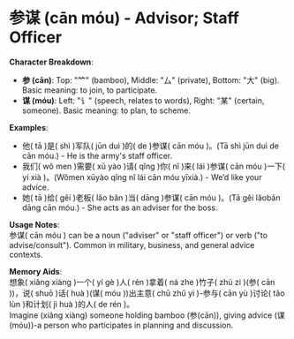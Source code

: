 # **参谋 (cān móu) - Advisor; Staff Officer**

**Character Breakdown**:  
- **参 (cān)**: Top: "⺮" (bamboo), Middle: "厶" (private), Bottom: "大" (big). Basic meaning: to join, to participate.  
- **谋 (móu)**: Left: "讠" (speech, relates to words), Right: "某" (certain, someone). Basic meaning: to plan, to scheme.

**Examples**:  
- 他( tā )是( shì )军队( jūn duì )的( de )参谋( cān móu )。(Tā shì jūn duì de cān móu.) - He is the army's staff officer.  
- 我们( wǒ men )需要( xū yào )请( qǐng )你( nǐ )来( lái )参谋( cān móu )一下( yí xià )。(Wǒmen xūyào qǐng nǐ lái cān móu yīxià.) - We’d like your advice.  
- 她( tā )给( gěi )老板( lǎo bǎn )当( dāng )参谋( cān móu )。(Tā gěi lǎobǎn dāng cān móu.) - She acts as an adviser for the boss.

**Usage Notes**:  
参谋( cān móu ) can be a noun ("adviser" or "staff officer") or verb ("to advise/consult"). Common in military, business, and general advice contexts.

**Memory Aids**:  
想象( xiǎng xiàng )一个( yí gè )人( rén )拿着( ná zhe )竹子( zhú zi )(参( cān ))，说( shuō )话( huà )(谋( móu ))出主意( chū zhǔ yi )-参与( cān yù )讨论( tǎo lùn )和计划( jì huà )的人( de rén )。  
Imagine (xiǎng xiàng) someone holding bamboo (参(cān)), giving advice (谋(móu))-a person who participates in planning and discussion.